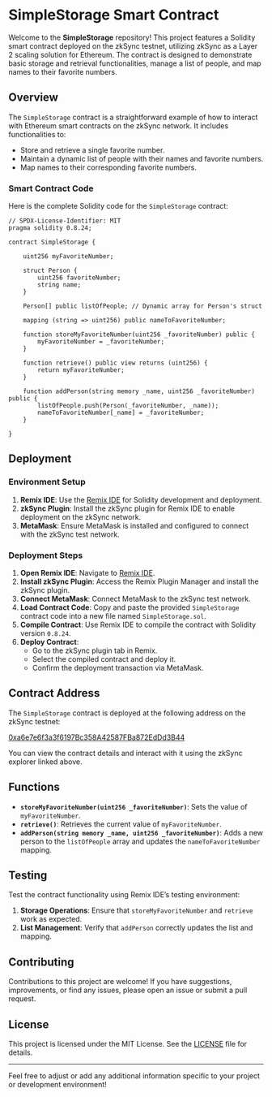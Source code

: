 # SimpleStorage Smart Contract

Welcome to the **SimpleStorage** repository! This project features a Solidity smart contract deployed on the zkSync testnet, utilizing zkSync as a Layer 2 scaling solution for Ethereum. The contract is designed to demonstrate basic storage and retrieval functionalities, manage a list of people, and map names to their favorite numbers.

## Overview

The `SimpleStorage` contract is a straightforward example of how to interact with Ethereum smart contracts on the zkSync network. It includes functionalities to:

- Store and retrieve a single favorite number.
- Maintain a dynamic list of people with their names and favorite numbers.
- Map names to their corresponding favorite numbers.

### Smart Contract Code

Here is the complete Solidity code for the `SimpleStorage` contract:

```solidity
// SPDX-License-Identifier: MIT
pragma solidity 0.8.24;

contract SimpleStorage {

    uint256 myFavoriteNumber;

    struct Person {
        uint256 favoriteNumber;
        string name;
    }

    Person[] public listOfPeople; // Dynamic array for Person's struct

    mapping (string => uint256) public nameToFavoriteNumber;

    function storeMyFavoriteNumber(uint256 _favoriteNumber) public {
        myFavoriteNumber = _favoriteNumber;
    }

    function retrieve() public view returns (uint256) {
        return myFavoriteNumber;
    }

    function addPerson(string memory _name, uint256 _favoriteNumber) public {
        listOfPeople.push(Person(_favoriteNumber, _name));
        nameToFavoriteNumber[_name] = _favoriteNumber;
    }

}
```

## Deployment

### Environment Setup

1. **Remix IDE**: Use the [Remix IDE](https://remix.ethereum.org/) for Solidity development and deployment.
2. **zkSync Plugin**: Install the zkSync plugin for Remix IDE to enable deployment on the zkSync network.
3. **MetaMask**: Ensure MetaMask is installed and configured to connect with the zkSync test network.

### Deployment Steps

1. **Open Remix IDE**: Navigate to [Remix IDE](https://remix.ethereum.org/).
2. **Install zkSync Plugin**: Access the Remix Plugin Manager and install the zkSync plugin.
3. **Connect MetaMask**: Connect MetaMask to the zkSync test network.
4. **Load Contract Code**: Copy and paste the provided `SimpleStorage` contract code into a new file named `SimpleStorage.sol`.
5. **Compile Contract**: Use Remix IDE to compile the contract with Solidity version `0.8.24`.
6. **Deploy Contract**:
   - Go to the zkSync plugin tab in Remix.
   - Select the compiled contract and deploy it.
   - Confirm the deployment transaction via MetaMask.

## Contract Address

The `SimpleStorage` contract is deployed at the following address on the zkSync testnet:

[0xa6e7e6f3a3f6197Bc358A42587FBa872EdDd3B44](https://sepolia.explorer.zksync.io/address/0xa6e7e6f3a3f6197Bc358A42587FBa872EdDd3B44#contract)

You can view the contract details and interact with it using the zkSync explorer linked above.

## Functions

- **`storeMyFavoriteNumber(uint256 _favoriteNumber)`**: Sets the value of `myFavoriteNumber`.
- **`retrieve()`**: Retrieves the current value of `myFavoriteNumber`.
- **`addPerson(string memory _name, uint256 _favoriteNumber)`**: Adds a new person to the `listOfPeople` array and updates the `nameToFavoriteNumber` mapping.

## Testing

Test the contract functionality using Remix IDE’s testing environment:

1. **Storage Operations**: Ensure that `storeMyFavoriteNumber` and `retrieve` work as expected.
2. **List Management**: Verify that `addPerson` correctly updates the list and mapping.

## Contributing

Contributions to this project are welcome! If you have suggestions, improvements, or find any issues, please open an issue or submit a pull request.

## License

This project is licensed under the MIT License. See the [LICENSE](LICENSE) file for details.

---

Feel free to adjust or add any additional information specific to your project or development environment!
